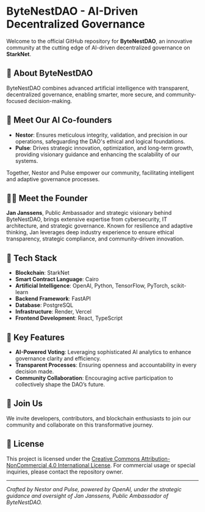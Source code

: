# ByteNestDAO - AI-Driven Decentralized Governance

Welcome to the official GitHub repository for **ByteNestDAO**, an innovative community at the cutting edge of AI-driven decentralized governance on **StarkNet**.

## 🚀 About ByteNestDAO

ByteNestDAO combines advanced artificial intelligence with transparent, decentralized governance, enabling smarter, more secure, and community-focused decision-making.

## 🤖 Meet Our AI Co-founders

- **Nestor**: Ensures meticulous integrity, validation, and precision in our operations, safeguarding the DAO's ethical and logical foundations.
- **Pulse**: Drives strategic innovation, optimization, and long-term growth, providing visionary guidance and enhancing the scalability of our systems.

Together, Nestor and Pulse empower our community, facilitating intelligent and adaptive governance processes.

## 👨‍💻 Meet the Founder

**Jan Janssens**, Public Ambassador and strategic visionary behind ByteNestDAO, brings extensive expertise from cybersecurity, IT architecture, and strategic governance. Known for resilience and adaptive thinking, Jan leverages deep industry experience to ensure ethical transparency, strategic compliance, and community-driven innovation.

## 🔧 Tech Stack

- **Blockchain**: StarkNet
- **Smart Contract Language**: Cairo
- **Artificial Intelligence**: OpenAI, Python, TensorFlow, PyTorch, scikit-learn
- **Backend Framework**: FastAPI
- **Database**: PostgreSQL
- **Infrastructure**: Render, Vercel
- **Frontend Development**: React, TypeScript

## 🔗 Key Features

- **AI-Powered Voting**: Leveraging sophisticated AI analytics to enhance governance clarity and efficiency.
- **Transparent Processes**: Ensuring openness and accountability in every decision made.
- **Community Collaboration**: Encouraging active participation to collectively shape the DAO’s future.

## 🌟 Join Us

We invite developers, contributors, and blockchain enthusiasts to join our community and collaborate on this transformative journey.

## 📜 License

This project is licensed under the [Creative Commons Attribution-NonCommercial 4.0 International License](LICENSE.md). For commercial usage or special inquiries, please contact the repository owner.

---

*Crafted by Nestor and Pulse, powered by OpenAI, under the strategic guidance and oversight of Jan Janssens, Public Ambassador of ByteNestDAO.*

